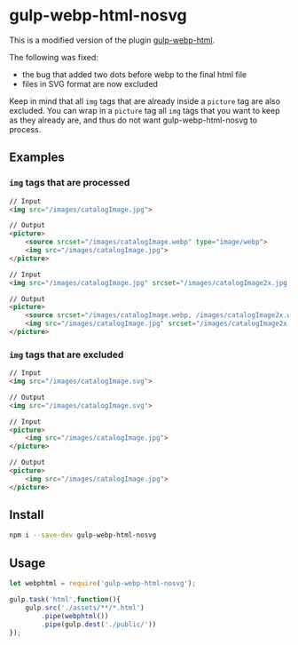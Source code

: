 # gulp-webp-html-nosvg

This is a modified version of the plugin [gulp-webp-html](https://www.npmjs.com/package/gulp-webp-html).

The following was fixed:
- the bug that added two dots before webp to the final html file
- files in SVG format are now excluded

Keep in mind that all `img` tags that are already inside a `picture` tag are also excluded. You can wrap in a `picture` tag all `img` tags that you want to keep as they already are, and thus do not want gulp-webp-html-nosvg to process.

## Examples

### `img` tags that are processed

```html
// Input
<img src="/images/catalogImage.jpg">

// Output
<picture>
    <source srcset="/images/catalogImage.webp" type="image/webp">
    <img src="/images/catalogImage.jpg">
</picture>
```

```html
// Input
<img src="/images/catalogImage.jpg" srcset="/images/catalogImage2x.jpg 2x">

// Output
<picture>
    <source srcset="/images/catalogImage.webp, /images/catalogImage2x.webp 2x" type="image/webp">
    <img src="/images/catalogImage.jpg" srcset="/images/catalogImage2x.jpg 2x">
</picture>
```

### `img` tags that are excluded

```html
// Input
<img src="/images/catalogImage.svg">

// Output
<img src="/images/catalogImage.svg">
```

```html
// Input
<picture>
    <img src="/images/catalogImage.jpg">
</picture>

// Output
<picture>
    <img src="/images/catalogImage.jpg">
</picture>
```

## Install
```bash
npm i --save-dev gulp-webp-html-nosvg
```
## Usage
```javascript
let webphtml = require('gulp-webp-html-nosvg');

gulp.task('html',function(){
    gulp.src('./assets/**/*.html')
        .pipe(webphtml())
        .pipe(gulp.dest('./public/'))
});
```
